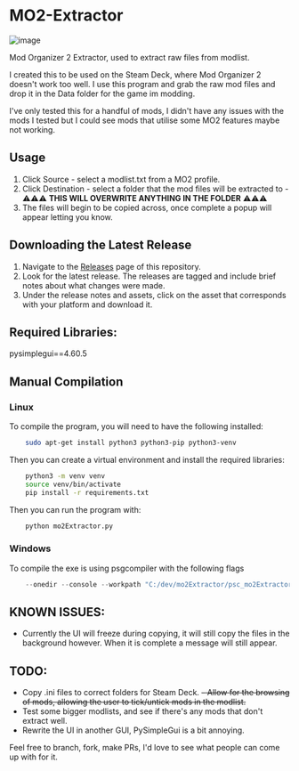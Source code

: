 
# MO2-Extractor

![image](https://github.com/VeryFunnyMonkey/MO2-Extractor/assets/62693226/4c6741b0-7c32-4ee3-a1f1-3bce4c817d3f)


 Mod Organizer 2 Extractor, used to extract raw files from modlist.

I created this to be used on the Steam Deck, where Mod Organizer 2 doesn't work too well. I use this program and grab the raw mod files and drop it in the Data folder for the game im modding.

I've only tested this for a handful of mods, I didn't have any issues with the mods I tested but I could see mods that utilise some MO2 features maybe not working.

## Usage
1. Click Source - select a modlist.txt from a MO2 profile.
2. Click Destination - select a folder that the mod files will be extracted to - ⚠️⚠️⚠️ **THIS WILL OVERWRITE ANYTHING IN THE FOLDER** ⚠️⚠️⚠️
3. The files will begin to be copied across, once complete a popup will appear letting you know.

## Downloading the Latest Release

1. Navigate to the [Releases](https://github.com/VeryFunnyMonkey/MO2-Extractor/releases) page of this repository.
2. Look for the latest release. The releases are tagged and include brief notes about what changes were made.
3. Under the release notes and assets, click on the asset that corresponds with your platform and download it.

## Required Libraries:
pysimplegui==4.60.5

## Manual Compilation

### Linux
To compile the program, you will need to have the following installed:
```bash
    sudo apt-get install python3 python3-pip python3-venv
```
Then you can create a virtual environment and install the required libraries:
```bash
    python3 -m venv venv
    source venv/bin/activate
    pip install -r requirements.txt
```
Then you can run the program with:
```bash
    python mo2Extractor.py
```

### Windows
To compile the exe is using psgcompiler with the following flags
```ps1
    --onedir --console --workpath "C:/dev/mo2Extractor/psc_mo2Extractor_tmp" --distpath "C:/dev/mo2Extractor" --specpath "C:/dev/mo2Extractor" "C:/dev/mo2Extractor/mo2Extractor.py"
```
## KNOWN ISSUES:
 - Currently the UI will freeze during copying, it will still copy the files in the background however. When it is complete a message will still appear.

## TODO:
 - Copy .ini files to correct folders for Steam Deck.
 ~~- Allow for the browsing of mods, allowing the user to tick/untick mods in the modlist.~~
 - Test some bigger modlists, and see if there's any mods that don't extract well.
 - Rewrite the UI in another GUI, PySimpleGui is a bit annoying.

Feel free to branch, fork, make PRs, I'd love to see what people can come up with for it.
